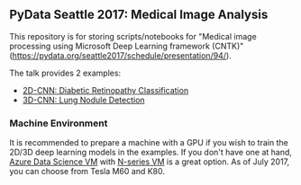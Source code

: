 ## PyData Seattle 2017: Medical Image Analysis

This repository is for storing scripts/notebooks for "Medical image processing using Microsoft Deep Learning framework (CNTK)" (https://pydata.org/seattle2017/schedule/presentation/94/).

The talk provides 2 examples:
- [2D-CNN: Diabetic Retinopathy Classification](./diabetic_retinopathy)
- [3D-CNN: Lung Nodule Detection](./lung_nodule)

### Machine Environment

It is recommended to prepare a machine with a GPU if you wish to train the 2D/3D deep learning models in the examples. If you don't have one at hand, [Azure Data Science VM](https://docs.microsoft.com/en-us/azure/machine-learning/machine-learning-data-science-virtual-machine-overview) with [N-series VM](https://azure.microsoft.com/en-us/pricing/details/virtual-machines/linux/) is a great option. As of July 2017, you can choose from Tesla M60 and K80.
